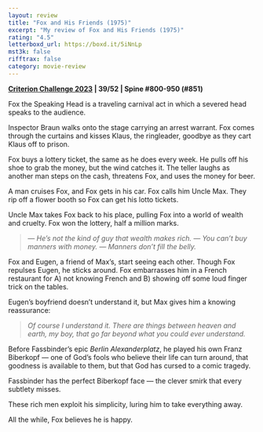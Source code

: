 ```yaml
---
layout: review
title: "Fox and His Friends (1975)"
excerpt: "My review of Fox and His Friends (1975)"
rating: "4.5"
letterboxd_url: https://boxd.it/5iNnLp
mst3k: false
rifftrax: false
category: movie-review
---
```


<b><a href="https://boxd.it/pXW6q/detail" target="_blank" rel="noopener">Criterion Challenge 2023</a> | 39/52 | Spine #800-950 (#851)</b>

Fox the Speaking Head is a traveling carnival act in which a severed head speaks to the audience.

Inspector Braun walks onto the stage carrying an arrest warrant. Fox comes through the curtains and kisses Klaus, the ringleader, goodbye as they cart Klaus off to prison.

Fox buys a lottery ticket, the same as he does every week. He pulls off his shoe to grab the money, but the wind catches it. The teller laughs as another man steps on the cash, threatens Fox, and uses the money for beer.

A man cruises Fox, and Fox gets in his car. Fox calls him Uncle Max. They rip off a flower booth so Fox can get his lotto tickets.

Uncle Max takes Fox back to his place, pulling Fox into a world of wealth and cruelty. Fox won the lottery, half a million marks.

<blockquote><i>— He’s not the kind of guy that wealth makes rich.
— You can’t buy manners with money.
— Manners don’t fill the belly.</i></blockquote>Fox and Eugen, a friend of Max’s, start seeing each other. Though Fox repulses Eugen, he sticks around. Fox embarrasses him in a French restaurant for A) not knowing French and B) showing off some loud finger trick on the tables.

Eugen’s boyfriend doesn’t understand it, but Max gives him a knowing reassurance:

<blockquote><i>Of course I understand it. There are things between heaven and earth, my boy, that go far beyond what you could ever understand.</i></blockquote>Before Fassbinder’s epic <i>Berlin Alexanderplatz</i>, he played his own Franz Biberkopf — one of God’s fools who believe their life can turn around, that goodness is available to them, but that God has cursed to a comic tragedy.

Fassbinder has the perfect Biberkopf face — the clever smirk that every subtlety misses.

These rich men exploit his simplicity, luring him to take everything away.

All the while, Fox believes he is happy.
